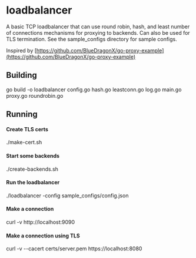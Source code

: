 # loadbalancer

A basic TCP loadbalancer that can use round robin, hash, and least number of connections mechanisms for proxying to backends. Can also be used for TLS termination. See the sample_configs directory for sample configs.

Inspired by [https://github.com/BlueDragonX/go-proxy-example](https://github.com/BlueDragonX/go-proxy-example)


## Building

go build -o loadbalancer config.go hash.go leastconn.go log.go main.go proxy.go roundrobin.go


## Running

#### Create TLS certs
./make-cert.sh

#### Start some backends
./create-backends.sh

#### Run the loadbalancer
./loadbalancer -config sample_configs/config.json

#### Make a connection
curl -v http://localhost:9090

#### Make a connection using TLS
curl -v --cacert certs/server.pem https://localhost:8080
